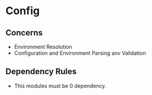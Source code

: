 # Config

## Concerns

* Environment Resolution
* Configuration and Environment Parsing anv Validation

## Dependency Rules

* This modules must be 0 dependency.
